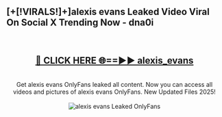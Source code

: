 <h2>[+[!VIRALS!]+]alexis evans Leaked Video Viral On Social X Trending Now - dna0i</h2>
<br>
<div align="center">
<h2><a href="https://libra.edu.pl?alexis_evans" rel="nofollow">🔴 CLICK HERE 🌐==►► alexis_evans</a></h2>
<br>
Get alexis evans OnlyFans leaked all content. Now you can access all videos and pictures of alexis evans OnlyFans. New Updated Files 2025!
<br>
<br>
<a href="https://libra.edu.pl?alexis_evans" rel="nofollow" data-target="animated-image.originalLink"><img src="https://i.ibb.co.com/WyWwxjT/player-gif2.gif" alt="alexis evans Leaked OnlyFans" style="max-width: 100%; display: inline-block;" data-target="animated-image.originalImage"></a>
</div>
<br>
